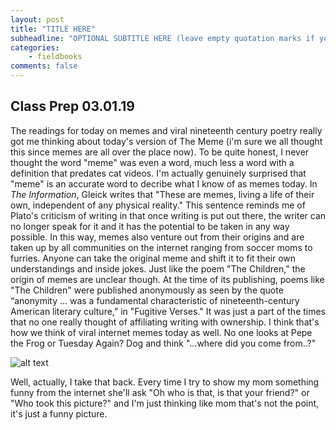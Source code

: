 ```yaml
---
layout: post
title: "TITLE HERE"
subheadline: "OPTIONAL SUBTITLE HERE (leave empty quotation marks if you don't subtitle)"
categories:
    - fieldbooks
comments: false
---
```


## Class Prep 03.01.19

The readings for today on memes and viral nineteenth century poetry really got me thinking about today's version of The Meme (i'm sure we all thought this since memes are all over the place now). To be quite honest, I never thought the word "meme" was even a word, much less a word with a definition that predates cat videos. I'm actually genuinely surprised that "meme" is an accurate word to decribe what I know of as memes today. In *The Information*, Gleick writes that "These are memes, living a life of their own, independent of any physical reality." This sentence reminds me of Plato's criticism of writing in that once writing is put out there, the writer can no longer speak for it and it has the potential to be taken in any way possible. In this way, memes also venture out from their origins and are taken up by all communities on the internet ranging from soccer moms to furries. Anyone can take the original meme and shift it to fit their own understandings and inside jokes. Just like the poem "The Children," the origin of memes are unclear though. At the time of its publishing, poems like "The Children" were published anonymously as seen by the quote “anonymity … was a fundamental characteristic of nineteenth-century American literary culture,” in "Fugitive Verses." It was just a part of the times that no one really thought of affiliating writing with ownership. I think that's how we think of viral internet memes today as well. No one looks at Pepe the Frog or Tuesday Again? Dog and think "...where did you come from..?" 

![alt text](https://pics.me.me/tuesday-again-no-problem-39-me-irl-34270737.png)

Well, actually, I take that back. Every time I try to show my mom something funny from the internet she'll ask "Oh who is that, is that your friend?" or "Who took this picture?" and I'm just thinking like mom that's not the point, it's just a funny picture.